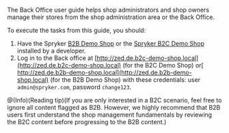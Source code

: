 The Back Office user guide helps shop administrators and shop owners manage their stores from the shop administration area or the Back Office.

To execute the tasks from this guide, you should:

1. Have the Spryker [B2B Demo Shop](https://documentation.spryker.com/docs/installation-guide-b2b) or the [Spryker B2C Demo Shop](https://documentation.spryker.com/docs/b2c-demo-shop-installation-mac-os-or-linux-with-devvm) installed by a developer.
2. Log in to the Back office at [http://zed.de.b2c-demo-shop.local](http://zed.de.b2c-demo-shop.local) (for the B2C Demo Shop) or[ http://zed.de.b2b-demo-shop.local](http://zed.de.b2b-demo-shop.local) (for the B2B Demo Shop)  with these credentials: user `admin@spryker.com`, password `change123`.

@(Info)(Reading tip)(If you are only interested in a B2C scenario, feel free to ignore all content flagged as B2B. However, we highly recommend that B2B users first understand the shop management fundamentals by reviewing the B2C content before progressing to the B2B content.)

